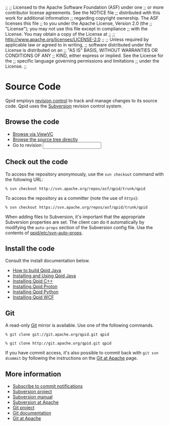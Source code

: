 ;;
;; Licensed to the Apache Software Foundation (ASF) under one
;; or more contributor license agreements.  See the NOTICE file
;; distributed with this work for additional information
;; regarding copyright ownership.  The ASF licenses this file
;; to you under the Apache License, Version 2.0 (the
;; "License"); you may not use this file except in compliance
;; with the License.  You may obtain a copy of the License at
;; 
;;   http://www.apache.org/licenses/LICENSE-2.0
;; 
;; Unless required by applicable law or agreed to in writing,
;; software distributed under the License is distributed on an
;; "AS IS" BASIS, WITHOUT WARRANTIES OR CONDITIONS OF ANY
;; KIND, either express or implied.  See the License for the
;; specific language governing permissions and limitations
;; under the License.
;;

# Source Code

Qpid employs
[revision control](http://en.wikipedia.org/wiki/Revision_control) to
track and manage changes to its source code.  Qpid uses the
[Subversion](http://subversion.apache.org/) revision control system.

## Browse the code

 - [Browse via ViewVC](http://svn.apache.org/viewvc/qpid/trunk/qpid)
 - [Browse the source tree directly](https://svn.apache.org/repos/asf/qpid/trunk/qpid)
 - <form id="viewvc-goto-form" action="http://svn.apache.org/viewvc" method="get"><input type="hidden" name="view" value="revision"/>Go to revision <input type="text" name="revision"/></form>

## Check out the code

To access the repository anonymously, use the `svn checkout` command
with the following URL:

    % svn checkout http://svn.apache.org/repos/asf/qpid/trunk/qpid

To access the repository as a committer (note the use of *`https`*):

    % svn checkout https://svn.apache.org/repos/asf/qpid/trunk/qpid

When adding files to Subversion, it's important that the appropriate
Subversion properties are set. The client can do it automatically by
modifying the `auto-props` section of the Subversion config file.  Use
the contents of [qpid/etc/svn-auto-props](http://svn.apache.org/repos/asf/qpid/trunk/qpid/etc/svn-auto-props).

## Install the code

Consult the install documentation below.

 - [How to build Qpid Java](https://cwiki.apache.org/qpid/qpid-java-build-how-to.html)
 - [Installing and Using Qpid Java](https://cwiki.apache.org/qpid/getting-started-guide.html)
 - [Installing Qpid C++](http://svn.apache.org/repos/asf/qpid/trunk/qpid/cpp/INSTALL)
 - [Installing Qpid Proton](http://svn.apache.org/repos/asf/qpid/proton/trunk/README)
 - [Installing Qpid Python](http://svn.apache.org/repos/asf/qpid/trunk/qpid/python/README.txt)
 - [Installing Qpid WCF](http://svn.apache.org/repos/asf/qpid/trunk/qpid/wcf/ReadMe.txt)

## Git

A read-only [Git](http://git-scm.com/) mirror is available.  Use one
of the following commands.

    % git clone git://git.apache.org/qpid.git qpid

    % git clone http://git.apache.org/qpid.git qpid

If you have commit access, it's also possible to commit back with `git
svn dcommit` by following the instructions on the
[Git at Apache](http://www.apache.org/dev/git.html) page.

## More information

 - [Subscribe to commit notifications](@site-url@/resources.html#notifications)
 - [Subversion project](http://subversion.apache.org/)
 - [Subversion manual](http://svnbook.red-bean.com/)
 - [Subversion at Apache](http://www.apache.org/dev/version-control.html)
 - [Git project](http://git-scm.com)
 - [Git documentation](http://git-scm.com/documentation)
 - [Git at Apache](http://www.apache.org/dev/git.html)
